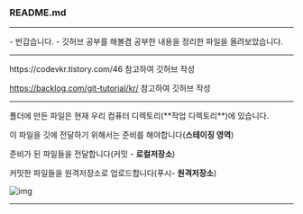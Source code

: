 ### README.md

<hr/>
- 반갑습니다.
- 깃허브 공부를 해볼겸 공부한 내용을 정리한 파일을 올려보았습니다.

<hr/>
 https://codevkr.tistory.com/46  참고하여 깃허브 작성

 https://backlog.com/git-tutorial/kr/    참고하여 깃허브 작성

<hr/>
폴더에 만든 파일은 현재 우리 컴퓨터 디렉토리(**작업 디렉토리**)에 있습니다.

이 파일을 깃에 전달하기 위해서는 준비를 해야합니다(**스테이징 영역**)

준비가 된 파일들을 전달합니다(커밋 - **로컬저장소**)

커밋한 파일들을 원격저장소로 업로드합니다(푸시- **원격저장소**)

![img](https://t1.daumcdn.net/cfile/tistory/9921A8335AEA9D9532)

 <hr/>

